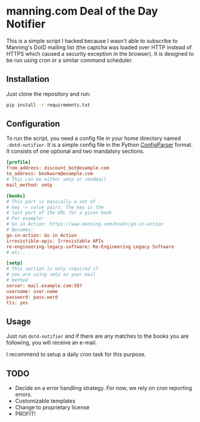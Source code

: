 # manning.com Deal of the Day Notifier

This is a simple script I hacked because I wasn't able to subscribe to
Manning's DotD mailing list (the captcha was loaded over HTTP instead
of HTTPS which caused a security exception in the browser). It is
designed to be run using cron or a similar command scheduler.

## Installation

Just clone the repository and run:

```sh
pip install -r requirements.txt
```

## Configuration

To run the script, you need a config file in your home directory named
`.dotd-notifier`. It is a simple config file in the Python
[ConfigParser](https://docs.python.org/2/library/configparser.html)
format. It consists of one optional and two mandatory sections.

```ini
[profile]
from_address: discount_bot@example.com
to_address: bookworm@example.com
# This can be either smtp or sendmail
mail_method: smtp

[books]
# This part is basically a set of
# key -> value pairs. The key is the
# last part of the URL for a given book
# For example:
# Go in Action: https://www.manning.com/books/go-in-action
# Becomes:
go-in-action: Go in Action
irresistible-apis: Irresistable APIs
re-engineering-legacy-software: Re-Engineering Legacy Software
# etc..

[smtp]
# This section is only required if
# you are using smtp as your mail
# method
server: mail.example.com:587
username: user.name
password: pass.word
tls: yes
```

## Usage

Just run `dotd-notifier` and if there are any matches to the books you
are following, you will receive an e-mail.

I recommend to setup a daily cron task for this purpose.

## TODO

- Decide on a error handling strategy. For now, we rely on cron
reporting errors.
- Customizable templates
- Change to proprietary license
- PROFIT!
